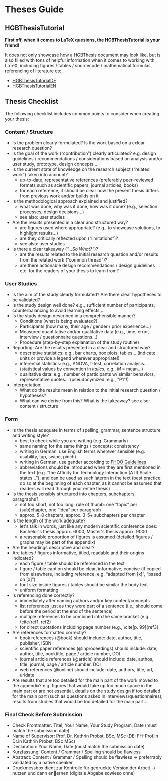 # Theses Guide

## HGBThesisTutorial

**First off, when it comes to LaTeX quesions, the HGBThesisTutorial is your friend!** 

It does not only showcase how a HGBThesis document may look like, but is also filled with tons of helpful information when it comes to working with LaTeX, including figures / tables / sourcecode / mathematical formulas, referencing of literature etc.

- [HGBThesisTutorialDE](https://github.com/Digital-Media/HagenbergThesis/blob/main/documents/HgbThesisTutorialDE/main.pdf)
- [HGBThesisTutorialEN](https://github.com/Digital-Media/HagenbergThesis/blob/main/documents/HgbThesisTutorialEN/main.pdf)

## Thesis Checklist 

The following checklist includes common points to consider when creating your thesis:

### Content / Structure

- Is the problem clearly formulated? Is the work based on a cxlear research question?
- Is the goal of the work (“contribution”) clearly articulated? e.g. design guidelines / recommendations / considerations based on analysis and/or user study, prototype, design concepts…
- Is the current state of knowledge on the research subject (“related work”) taken into account?
  * up-to-date, representative references (preferably peer-reviewed formats such as scientific papers, journal articles, books)
  * for each reference, it should be clear how the present thesis differs from previous work and/or builds on it
- Is the methodological approach explained and justified?
  * what was done, why was it done, how was it done? (e.g., selection processes, design decisions...)
  * see also: user studies
- Are the results presented in a clear and structured way?
  * are figures used where appropriate? (e.g., to showcase solutions, to highlight results...)
  * are they critically reflected upon (“limitations”)?
  * see also: user studies
- Is there a clear takeaway (_“...So What?”_)?
  * are the results related to the initial research question and/or results from the related work (“common thread”)?
  * are there actionable design recommendations / design guidelines etc. for the readers of your thesis to learn from?

### User Studies

- Is the aim of the study clearly formulated? Are there clear hypotheses to be validated?
- Is the study design well done? e.g., sufficient number of participants, counterbalancing to avoid learning effects,...
- Is the study design described in a comprehensible manner?
  * Conditions (what is being evaluated?)
  * Participants (how many, their age / gender / prior experience...)
  * Measured quantitative and/or qualitative data (e.g., time, error, interview / questionnaire questions...)
  * Procedure (step-by-step explanation of the study routine)
- Reporting: Are the results presented in a clear and structured way? 
  * descriptive statistics: e.g., bar charts, box plots, tables... (indicate units or provide a legend wherever appropriate!)
  * inferential statistics: e.g., ANOVA, t-test, correlation analysis... (statistical values by convention in _italics_, e.g., _M_ = mean...)
  * qualitative data: e.g., number of participants w/ similar behaviors, representative quotes... (pseudonymized, e.g., "P1"!)
- Interpretation:
  * What do the results mean in relation to the initial research question / hypotheses?
  * What can we derive from this? What is the takeaway? see also: content / structure

### Form

- Is the thesis adequate in terms of spelling, grammar, sentence structure and writing style?
  * best to check while you are writing (e.g. Grammarly)
  * same naming for the same things / concepts: consistency
  * writing in German, use English terms wherever sensible (e.g. usability, tap, swipe, pinch)
  * writing in German, use gender according to [FHOÖ Guidelines](https://fh-ooe.at/assets/files/diversity-inclusion/Handreichungen-Links/Sprachleitfaeden/FHO_21_Sprachleitfaden_Genderleitfaden_A4_210310lrn2.pdf)
  * abbreviations should be introduced when they are first mentioned in the text (e.g. “the Affinity for Technology Interaction (ATI) Scale states ..”), and can be used as such lateron in the text (best practice: do so at the beginning of each chapter, as it cannot be assumed that readers will read through your entire thesis)
- Is the thesis sensibly structured into chapters, subchapters, paragraphs?
  * not too short, not too long; rule of thumb: one “topic” per (sub)chapter, one “idea” per paragraph
  * approx. 5-8 chapters, approx. 3-5+ subchapters per chapter
- Is the length of the work adequate?
  * let's talk in words, just like any modern scientific conference does: Bachelor's thesis approx. 6000, Master's thesis approx. 9000
  * a reasonable proportion of figures is assumed (detailed figures / graphs may be part of the appendix)
- Are the headings descriptive and clear?
- Are tables / figures informative, titled, readable and their origins indicated?
  * each figure / table should be referenced in the text
  * figure / table caption should be clear, informative, concise (if copied from elsewhere, including reference, e.g. “adapted from [x]”, “based on [x]”)
  * font size inside figures / tables should be similar the body text
  * uniform formatting
- Is referencing done correctly?
  * immediately after naming authors and/or key content/concepts
  * list references just as they were part of a sentence (i.e., should come before the period at the end of the sentence)
  * multiple references to be combined into the same bracket (e.g., \cite{ref1, ref2}
  * for direct quotations including page number (e.g., \cite[p. 99]{ref3}
- Are references formatted correctly?
  * book references (@book) should include: date, author, title, publisher, ISBN
  * scientific paper references (@inproceedings) should include: date, author, title, booktitle, page / article number, DOI
  * journal article references (@article) should include: date, authos, title, journal, page / article number, DOI
  * web references (@online) should include: date, authors, title, url, urldate
- Are results that are too detailed for the main part of the work moved to the appendix? e.g. figures that would take up too much space in the main part or are not essential, details on the study design if too detailed for the main part (such as questions asked in interviews/questionnaires), results from studies that would be too detailed for the main part...


### Final Check Before Submission

- Check Frontmatter: Titel, Your Name, Your Study Program, Date (must match the submission date)
- Name of Supervisor: Prof. Dr. Kathrin Probst, BSc, MSc (DE: FH-Prof.in Dr.in Kathrin Probst, BSc MSc)
- Declaration: Your Name, Date (must match the submission date)
- Kurzfassung: Content / Grammar / Spelling should be flawless
- Abstract: Content / Grammar / Spelling should be flawless → preferrably validated by a native speaker
- Druckmessbox dient zur Kontrolle für gedruckte Version der Arbeit → nutzen und dann en􀆞ernen (digitale Abgabe sowieso ohne)
